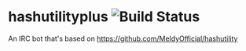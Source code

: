 # hashutilityplus ![Build Status](https://travis-ci.org/MeldyOfficial/hashutility.svg?branch=Stable)
An IRC bot that's based on https://github.com/MeldyOfficial/hashutility
